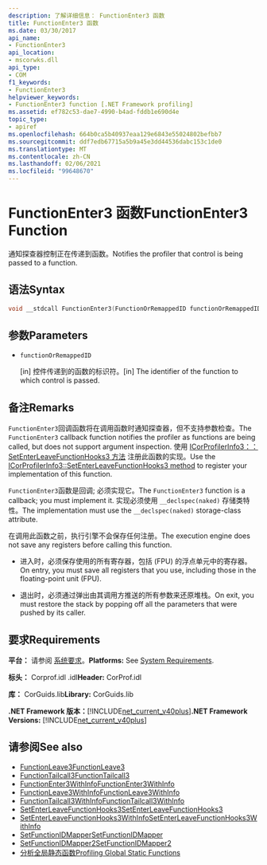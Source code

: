 ```yaml
---
description: 了解详细信息： FunctionEnter3 函数
title: FunctionEnter3 函数
ms.date: 03/30/2017
api_name:
- FunctionEnter3
api_location:
- mscorwks.dll
api_type:
- COM
f1_keywords:
- FunctionEnter3
helpviewer_keywords:
- FunctionEnter3 function [.NET Framework profiling]
ms.assetid: ef782c53-dae7-4990-b4ad-fddb1e690d4e
topic_type:
- apiref
ms.openlocfilehash: 664b0ca5b40937eaa129e6843e55024802befbb7
ms.sourcegitcommit: ddf7edb67715a5b9a45e3dd44536dabc153c1de0
ms.translationtype: MT
ms.contentlocale: zh-CN
ms.lasthandoff: 02/06/2021
ms.locfileid: "99648670"
---
```

# <a name="functionenter3-function"></a><span data-ttu-id="08807-103">FunctionEnter3 函数</span><span class="sxs-lookup"><span data-stu-id="08807-103">FunctionEnter3 Function</span></span>

<span data-ttu-id="08807-104">通知探查器控制正在传递到函数。</span><span class="sxs-lookup"><span data-stu-id="08807-104">Notifies the profiler that control is being passed to a function.</span></span>  
  
## <a name="syntax"></a><span data-ttu-id="08807-105">语法</span><span class="sxs-lookup"><span data-stu-id="08807-105">Syntax</span></span>  
  
```cpp  
void __stdcall FunctionEnter3(FunctionOrRemappedID functionOrRemappedID);  
```  
  
## <a name="parameters"></a><span data-ttu-id="08807-106">参数</span><span class="sxs-lookup"><span data-stu-id="08807-106">Parameters</span></span>

- `functionOrRemappedID`

  <span data-ttu-id="08807-107">\[in] 控件传递到的函数的标识符。</span><span class="sxs-lookup"><span data-stu-id="08807-107">\[in] The identifier of the function to which control is passed.</span></span>

## <a name="remarks"></a><span data-ttu-id="08807-108">备注</span><span class="sxs-lookup"><span data-stu-id="08807-108">Remarks</span></span>  

 <span data-ttu-id="08807-109">`FunctionEnter3`回调函数将在调用函数时通知探查器，但不支持参数检查。</span><span class="sxs-lookup"><span data-stu-id="08807-109">The `FunctionEnter3` callback function notifies the profiler as functions are being called, but does not support argument inspection.</span></span> <span data-ttu-id="08807-110">使用 [ICorProfilerInfo3：： SetEnterLeaveFunctionHooks3 方法](icorprofilerinfo3-setenterleavefunctionhooks3-method.md) 注册此函数的实现。</span><span class="sxs-lookup"><span data-stu-id="08807-110">Use the [ICorProfilerInfo3::SetEnterLeaveFunctionHooks3 method](icorprofilerinfo3-setenterleavefunctionhooks3-method.md) to register your implementation of this function.</span></span>  
  
 <span data-ttu-id="08807-111">`FunctionEnter3`函数是回调; 必须实现它。</span><span class="sxs-lookup"><span data-stu-id="08807-111">The `FunctionEnter3` function is a callback; you must implement it.</span></span> <span data-ttu-id="08807-112">实现必须使用 `__declspec(naked)` 存储类特性。</span><span class="sxs-lookup"><span data-stu-id="08807-112">The implementation must use the `__declspec(naked)` storage-class attribute.</span></span>  
  
 <span data-ttu-id="08807-113">在调用此函数之前，执行引擎不会保存任何注册。</span><span class="sxs-lookup"><span data-stu-id="08807-113">The execution engine does not save any registers before calling this function.</span></span>  
  
- <span data-ttu-id="08807-114">进入时，必须保存使用的所有寄存器，包括 (FPU) 的浮点单元中的寄存器。</span><span class="sxs-lookup"><span data-stu-id="08807-114">On entry, you must save all registers that you use, including those in the floating-point unit (FPU).</span></span>  
  
- <span data-ttu-id="08807-115">退出时，必须通过弹出由其调用方推送的所有参数来还原堆栈。</span><span class="sxs-lookup"><span data-stu-id="08807-115">On exit, you must restore the stack by popping off all the parameters that were pushed by its caller.</span></span>  
  
## <a name="requirements"></a><span data-ttu-id="08807-116">要求</span><span class="sxs-lookup"><span data-stu-id="08807-116">Requirements</span></span>  

 <span data-ttu-id="08807-117">**平台：** 请参阅 [系统要求](../../get-started/system-requirements.md)。</span><span class="sxs-lookup"><span data-stu-id="08807-117">**Platforms:** See [System Requirements](../../get-started/system-requirements.md).</span></span>  
  
 <span data-ttu-id="08807-118">**标头：** Corprof.idl .idl</span><span class="sxs-lookup"><span data-stu-id="08807-118">**Header:** CorProf.idl</span></span>  
  
 <span data-ttu-id="08807-119">**库：** CorGuids.lib</span><span class="sxs-lookup"><span data-stu-id="08807-119">**Library:** CorGuids.lib</span></span>  
  
 <span data-ttu-id="08807-120">**.NET Framework 版本：**[!INCLUDE[net_current_v40plus](../../../../includes/net-current-v40plus-md.md)]</span><span class="sxs-lookup"><span data-stu-id="08807-120">**.NET Framework Versions:** [!INCLUDE[net_current_v40plus](../../../../includes/net-current-v40plus-md.md)]</span></span>  
  
## <a name="see-also"></a><span data-ttu-id="08807-121">请参阅</span><span class="sxs-lookup"><span data-stu-id="08807-121">See also</span></span>

- [<span data-ttu-id="08807-122">FunctionLeave3</span><span class="sxs-lookup"><span data-stu-id="08807-122">FunctionLeave3</span></span>](functionleave3-function.md)
- [<span data-ttu-id="08807-123">FunctionTailcall3</span><span class="sxs-lookup"><span data-stu-id="08807-123">FunctionTailcall3</span></span>](functiontailcall3-function.md)
- [<span data-ttu-id="08807-124">FunctionEnter3WithInfo</span><span class="sxs-lookup"><span data-stu-id="08807-124">FunctionEnter3WithInfo</span></span>](functionenter3withinfo-function.md)
- [<span data-ttu-id="08807-125">FunctionLeave3WithInfo</span><span class="sxs-lookup"><span data-stu-id="08807-125">FunctionLeave3WithInfo</span></span>](functionleave3withinfo-function.md)
- [<span data-ttu-id="08807-126">FunctionTailcall3WithInfo</span><span class="sxs-lookup"><span data-stu-id="08807-126">FunctionTailcall3WithInfo</span></span>](functiontailcall3withinfo-function.md)
- [<span data-ttu-id="08807-127">SetEnterLeaveFunctionHooks3</span><span class="sxs-lookup"><span data-stu-id="08807-127">SetEnterLeaveFunctionHooks3</span></span>](icorprofilerinfo3-setenterleavefunctionhooks3-method.md)
- [<span data-ttu-id="08807-128">SetEnterLeaveFunctionHooks3WithInfo</span><span class="sxs-lookup"><span data-stu-id="08807-128">SetEnterLeaveFunctionHooks3WithInfo</span></span>](icorprofilerinfo3-setenterleavefunctionhooks3withinfo-method.md)
- [<span data-ttu-id="08807-129">SetFunctionIDMapper</span><span class="sxs-lookup"><span data-stu-id="08807-129">SetFunctionIDMapper</span></span>](icorprofilerinfo-setfunctionidmapper-method.md)
- [<span data-ttu-id="08807-130">SetFunctionIDMapper2</span><span class="sxs-lookup"><span data-stu-id="08807-130">SetFunctionIDMapper2</span></span>](icorprofilerinfo3-setfunctionidmapper2-method.md)
- [<span data-ttu-id="08807-131">分析全局静态函数</span><span class="sxs-lookup"><span data-stu-id="08807-131">Profiling Global Static Functions</span></span>](profiling-global-static-functions.md)
